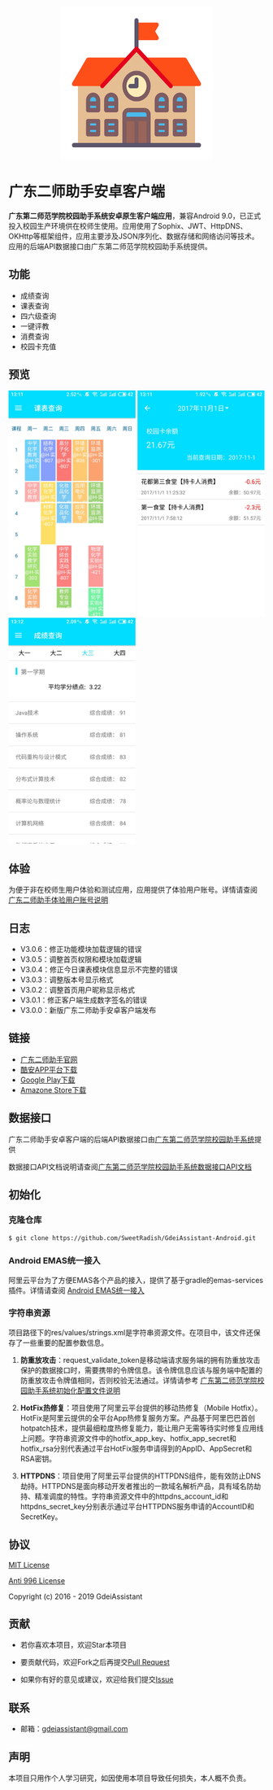 <p align="center">
  <img width="300" src="./github/logo.png">
</p>

# 广东二师助手安卓客户端

**广东第二师范学院校园助手系统安卓原生客户端应用**，兼容Android 9.0，已正式投入校园生产环境供在校师生使用。应用使用了Sophix、JWT、HttpDNS、OKHttp等框架组件，应用主要涉及JSON序列化、数据存储和网络访问等技术。应用的后端API数据接口由广东第二师范学院校园助手系统提供。

## 功能

- 成绩查询
- 课表查询
- 四六级查询
- 一键评教
- 消费查询
- 校园卡充值

## 预览

<p>
  <img width="250" src="./github/screenshot_01.jpg">
  <img width="250" src="./github/screenshot_02.jpg">
  <img width="250" src="./github/screenshot_03.jpg">
</p>

## 体验

为便于非在校师生用户体验和测试应用，应用提供了体验用户账号。详情请查阅 [广东二师助手体验用户账号说明](https://github.com/PeachShrubFizz/GdeiAssistant#%E4%BD%93%E9%AA%8C)

## 日志

- V3.0.6：修正功能模块加载逻辑的错误
- V3.0.5：调整首页权限和模块加载逻辑
- V3.0.4：修正今日课表模块信息显示不完整的错误
- V3.0.3：调整版本号显示格式
- V3.0.2：调整首页用户昵称显示格式
- V3.0.1：修正客户端生成数字签名的错误
- V3.0.0：新版广东二师助手安卓客户端发布

## 链接
- [广东二师助手官网](https://gdeiassistant.cn)
- [酷安APP平台下载](https://www.coolapk.com/apk/edu.gdei.gdeiassistant)
- [Google Play下载](https://play.google.com/store/apps/details?id=edu.gdei.gdeiassistant)
- [Amazone Store下载](https://www.amazon.cn/dp/B07932T9V8)

## 数据接口

广东二师助手安卓客户端的后端API数据接口由[广东第二师范学院校园助手系统](https://github.com/SweetRadish/GdeiAssistant)提供

数据接口API文档说明请查阅[广东第二师范学院校园助手系统数据接口API文档](https://github.com/PeachShrubFizz/GdeiAssistant/wiki)

## 初始化

### 克隆仓库

```bash
$ git clone https://github.com/SweetRadish/GdeiAssistant-Android.git
```

### Android EMAS统一接入

阿里云平台为了方便EMAS各个产品的接入，提供了基于gradle的emas-services插件。详情请查阅 [Android EMAS统一接入](https://help.aliyun.com/knowledge_detail/68655.html)

### 字符串资源

项目路径下的res/values/strings.xml是字符串资源文件。在项目中，该文件还保存了一些重要的配置参数信息。

1. **防重放攻击**：request_validate_token是移动端请求服务端的拥有防重放攻击保护的数据接口时，需要携带的令牌信息。该令牌信息应该与服务端中配置的防重放攻击令牌值相同，否则校验无法通过。详情请参考 [广东第二师范学院校园助手系统初始化配置文件说明](https://github.com/PeachShrubFizz/GdeiAssistant/blob/master/README.md#%E9%85%8D%E7%BD%AE%E6%96%87%E4%BB%B6)

2. **HotFix热修复**：项目使用了阿里云平台提供的移动热修复（Mobile Hotfix）。HotFix是阿里云提供的全平台App热修复服务方案。产品基于阿里巴巴首创hotpatch技术，提供最细粒度热修复能力，能让用户无需等待实时修复应用线上问题。字符串资源文件中的hotfix_app_key、hotfix_app_secret和hotfix_rsa分别代表通过平台HotFix服务申请得到的AppID、AppSecret和RSA密钥。

3. **HTTPDNS**：项目使用了阿里云平台提供的HTTPDNS组件，能有效防止DNS劫持。HTTPDNS是面向移动开发者推出的一款域名解析产品，具有域名防劫持、精准调度的特性。字符串资源文件中的httpdns_account_id和httpdns_secret_key分别表示通过平台HTTPDNS服务申请的AccountID和SecretKey。

## 协议

[MIT License](http://opensource.org/licenses/MIT)

[Anti 996 License](https://github.com/996icu/996.ICU/blob/master/LICENSE)

Copyright (c) 2016 - 2019 GdeiAssistant

## 贡献

- 若你喜欢本项目，欢迎Star本项目

- 要贡献代码，欢迎Fork之后再提交[Pull Request](https://github.com/SweetRadish/GdeiAssistant-Android/pulls)

- 如果你有好的意见或建议，欢迎给我们提交[Issue](https://github.com/SweetRadish/GdeiAssistant-Android/issues)

## 联系

- 邮箱：[gdeiassistant@gmail.com](mailto:gdeiassistant@gmail.com)

## 声明

本项目只用作个人学习研究，如因使用本项目导致任何损失，本人概不负责。

